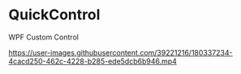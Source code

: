 # QuickControl
WPF Custom Control

https://user-images.githubusercontent.com/39221216/180337234-4cacd250-462c-4228-b285-ede5dcb6b946.mp4
